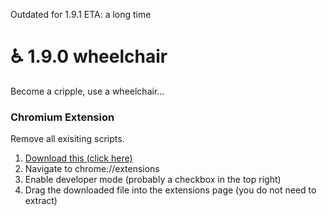 Outdated for 1.9.1
ETA: a long time



# ♿ 1.9.0 wheelchair
Become a cripple, use a wheelchair...

### Chromium Extension
Remove all exisiting scripts.

1. [Download this (click here)](https://github.com/hrt/wheelchair/releases/download/2.0/loader.zip)
2. Navigate to chrome://extensions
3. Enable developer mode (probably a checkbox in the top right)
4. Drag the downloaded file into the extensions page (you do not need to extract)
